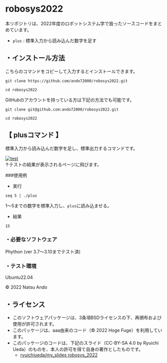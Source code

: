 # robosys2022
本リポジトリは、2022年度のロボットシステム学で扱ったソースコードをまとめています。  
  * ```plus```  : 標準入力から読み込んだ数字を足す

## ・インストール方法
こちらのコマンドをコピーして入力するとインストールできます。
```
git clone https://github.com/ando72000/robosys2022.git
```
```  
cd robosys2022
```  

GitHubのアカウントを持っている方は下記の方法でも可能です。
```
git clone git@github.com:ando72000/robosys2022.git
```
```
cd robosys2022
```

## 【 plusコマンド 】
標準入力から読み込んだ数字を足し、標準出力するコマンドです。

[![test](https://github.com/ando72000/robosys2022/actions/workflows/test.yml/badge.svg?branch=main)](https://github.com/ando72000/robosys2022/actions/workflows/test.yml)  
↑テストの結果が表示されるページに飛びます。

###使用例
  * 実行
```
seq 5 | ./plus
```
1～5までの数字を標準入力し、```plus```に読み込ませる。

  * 結果
```
15
```


### ・必要なソフトウェア
Phython  (ver 3.7～3.10までテスト済)

### ・テスト環境
Ubuntu22.04

© 2022 Natsu Ando

## ・ライセンス
  * このソフトウェアパッケージは、3条項BSDライセンスの下、再頒布および使用が許可されます。
  * このパッケージは、aaa由来のコード（© 2022 Hoge Fuge）を利用しています。
  * このパッケージのコードは、下記のスライド（CC-BY-SA 4.0 by Ryuichi Ueda）のものを、本人の許可を得て自身の著作としたものです。
      * [ryuichiueda/my_slides robosys_2022](https://github.com/ryuichiueda/my_slides/tree/master/robosys_2022)

